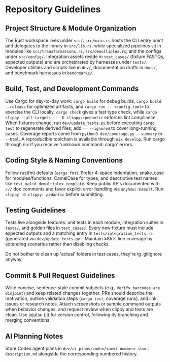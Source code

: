 # Repository Guidelines

## Project Structure & Module Organization

The Rust workspace lives under `src/`. `src/main.rs` hosts the CLI entry point and delegates to the library in `src/lib.rs`, while specialized pipelines sit in modules like `src/transformations.rs`, `src/demultiplex.rs`, and the configs under `src/config/`.  Integration assets reside in `test_cases/` (fixture FASTQs, expected outputs) and are orchestrated by harnesses under `tests/`. Developer utilities and scripts live in `dev/`, documentation drafts in `docs/`, and benchmark harnesses in `benchmarks/`.

## Build, Test, and Development Commands

Use Cargo for day-to-day work: `cargo build` for debug builds, `cargo build --release` for optimized artifacts, and `cargo run -- <config.toml>` to exercise the CLI locally. `cargo check` gives a fast type check, while `cargo clippy --all-targets -- -D clippy::pedantic` enforces lint compliance. When fixtures change, run `dev/update_tests.py` before executing `cargo test` to regenerate derived files; add `-- --ignored` to cover long-running cases. Coverage reports come from `python3 dev/coverage.py --summary` or `--html`. A reproducible toolchain is available through `nix develop`. Run cargo through nix if you receive 'unknown command: cargo' errors.

## Coding Style & Naming Conventions

Follow rustfmt defaults (`cargo fmt`). Prefer 4-space indentation, snake_case for modules/functions, CamelCase for types, and descriptive test names like `test_valid_demultiplex_template`. Keep public APIs documented with `///` doc comments and favor explicit error handling via `anyhow::Result`. Run `clippy -D clippy: pedantic` before submitting.

## Testing Guidelines

Tests live alongside features: unit tests in each module, integration suites in `tests/`, and golden files in `test_cases/`. Every new fixture must include expected outputs and a matching entry in `tests/integration_tests.rs` (generated via `dev/update_tests.py'`. Maintain ≥85% line coverage by extending scenarios rather than disabling checks. 

Do not bother to clean up 'actual' folders in test cases, they're ig .gitignore anyway.

## Commit & Pull Request Guidelines

Write concise, sentence-style commit subjects (e.g., `Verify barcodes are disjoint`) and keep related changes together. PRs should describe the motivation, outline validation steps (`cargo test`, coverage runs), and link issues or research notes. Attach screenshots or sample command outputs when behavior changes, and request review when clippy and tests are clean.
Use jujutsu (jj) for version control, following its branching and merging conventions.

## AI Planning Notes

Store Codex agent plans in `dev/ai_plans/codex/<next-number>-short-description.md` alongside the corresponding numbered history.

